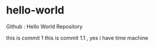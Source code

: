 # hello-world
Github : Hello World Repository

this is commit 1
this is commit 1.1 , yes i have time machine